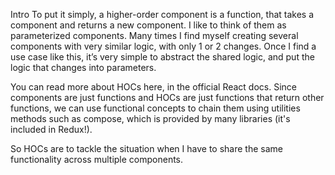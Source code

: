 Intro
To put it simply, a higher-order component is a function, that takes a component and returns a new component. I like to think of them as parameterized components. Many times I find myself creating several components with very similar logic, with only 1 or 2 changes. Once I find a use case like this, it’s very simple to abstract the shared logic, and put the logic that changes into parameters.

You can read more about HOCs here, in the official React docs. Since components are just functions and HOCs are just functions that return other functions, we can use functional concepts to chain them using utilities methods such as compose, which is provided by many libraries (it's included in Redux!).

So HOCs are to tackle the situation when I have to share the same functionality across multiple components.

